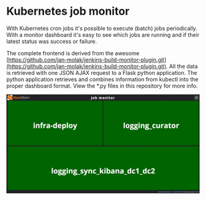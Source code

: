 # Kubernetes job monitor

With Kubernetes cron jobs it's possible to execute (batch) jobs periodically. With a monitor dashboard it's
easy to see which jobs are running and if their latest status was success or failure.

The complete frontend is derived from the awesome
[https://github.com/jan-molak/jenkins-build-monitor-plugin.git](https://github.com/jan-molak/jenkins-build-monitor-plugin.git).
All the data is retrieved with one JSON AJAX request to a Flask python application. The python application retrieves
and combines information from kubectl into the proper dashboard format. View the *.py files in this
repository for more info.

![Kubernetes job monitor](docs/kubernetes-job-monitor.png)
